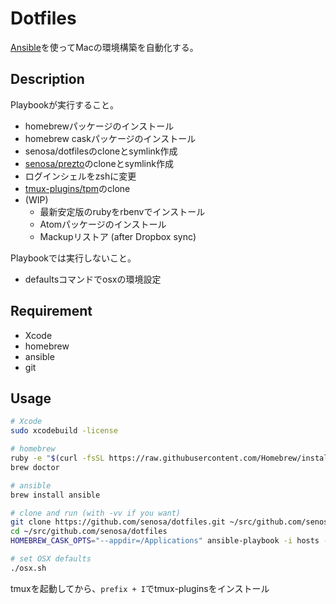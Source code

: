 Dotfiles
================================================================

[Ansible][1]を使ってMacの環境構築を自動化する。

Description
----------------------------------------------------------------

Playbookが実行すること。

- homebrewパッケージのインストール
- homebrew caskパッケージのインストール
- senosa/dotfilesのcloneとsymlink作成
- [senosa/prezto][2]のcloneとsymlink作成
- ログインシェルをzshに変更
- [tmux-plugins/tpm][3]のclone
- (WIP)
  - 最新安定版のrubyをrbenvでインストール
  - Atomパッケージのインストール
  - Mackupリストア (after Dropbox sync)

Playbookでは実行しないこと。

- defaultsコマンドでosxの環境設定

Requirement
----------------------------------------------------------------

- Xcode
- homebrew
- ansible
- git

Usage
----------------------------------------------------------------

```bash
# Xcode
sudo xcodebuild -license

# homebrew
ruby -e "$(curl -fsSL https://raw.githubusercontent.com/Homebrew/install/master/install)"
brew doctor

# ansible
brew install ansible

# clone and run (with -vv if you want)
git clone https://github.com/senosa/dotfiles.git ~/src/github.com/senosa/dotfiles
cd ~/src/github.com/senosa/dotfiles
HOMEBREW_CASK_OPTS="--appdir=/Applications" ansible-playbook -i hosts -K mac.yml

# set OSX defaults
./osx.sh

```

tmuxを起動してから、`prefix + I`でtmux-pluginsをインストール

[1]:http://www.ansible.com/home
[2]:https://github.com/senosa/prezto
[3]:https://github.com/tmux-plugins/tpm
